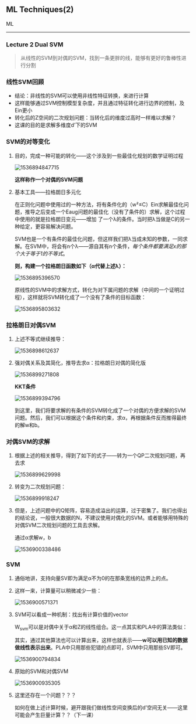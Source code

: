## ML Techniques(2)

ML 

---

### Lecture 2 Dual SVM

> 从线性的SVM到对偶的SVM，找到一条更胖的线，能够有更好的鲁棒性进行分割

### 线性SVM回顾

- 结论：非线性的SVM可以使用非线性特征转换，来进行计算
- 这样能够通过SVM控制模型复杂度，并且通过特征转化进行边界的控制，及Ein更小
- 转化后的Z空间的二次规划问题：当转化后的维度过高时一样难以求解？
- 这课的目的是求解多维度d’下的SVM

### SVM的对等变化

1. 目的，完成一种可能的转化——这个涉及到一些最佳化规划的数学证明过程

   ![1536894847715](assets/1536894847715.png)

   **这样称作一个对偶的SVM问题**

2. 基本工具——拉格朗日多元化

   在正则化问题中使用过的一种方法，将有条件化的（w²≤C）Ein求解最佳化问题，推导之后变成一个Eaug问题的最佳化（没有了条件的）求解，这个过程中使用的就是拉格朗日变元——增加 了一个λ的条件。当时把λ当做是C的另一种给定，更容易解决问题。

   SVM也是一个有条件的最佳化问题，但这样我们把λ当成未知的参数，一同求解。在SVM中，将会有n个λ——源自其有n个条件，*每个条件都要满足x的那个大于等于1的不等式*。

   **则，构建一个拉格朗日函数如下（α代替上述λ）：**

   ![1536895396570](assets/1536895396570.png)



   原线性的SVM中的求解方式，转化为对下属问题的求解（中间的一个证明过程），这样就将SVM转化成了一个没有了条件的目标函数：

   ![1536895803632](assets/1536895803632.png)



### 拉格朗日对偶SVM

1. 上述不等式继续推导：

   ![1536898612637](assets/1536898612637.png)

2. 强对偶关系及其简化，推导去求α：拉格朗日对偶的简化版

   ![1536899271808](assets/1536899271808.png)

   **KKT条件**

   ![1536899394796](assets/1536899394796.png)

   到这里，我们将要求解的有条件的SVM转化成了一个对偶的方便求解的SVM问题。然后，我们可以根据这个条件和约束，求α，再根据条件反而推得最终的解w和b。



### 对偶SVM的求解

1. 根据上述的相关推导，得到了如下的式子——转为一个QP二次规划问题，再去求

   ![1536899629998](assets/1536899629998.png)

2. 转变为二次规划问题：

   ![1536899918247](assets/1536899918247.png)

3. 但是，上述问题中的Q矩阵，容易造成溢出的运算，过于密集了。我们也得出的结论说，一般很大数据的N，不建议使用对偶化的SVM。或者能够用特殊的对偶SVM二次规划问题的工具去求解。

   通过α求解w，b

   ![1536900338486](assets/1536900338486.png)



### SVM

1. 通俗地讲，支持向量SV即为满足α不为0的在那条宽线的边界上的点。

2. 这样一来，计算量可以稍微减少一些：

   ![1536900571371](assets/1536900571371.png)

3. SVM可以看成一种机制：找出有计算价值的vector

   W<sub>svm</sub>可以是对偶中关于α和Z的线性组合。这一点其实和PLA中的算法类似：

   其实，通过其他算法也可以计算出来，这样也就表示——**w可以用已知的数据做线性表示出来**。PLA中只用那些犯错的点即可，SVM中只用那些SV即可。

   ![1536900794834](assets/1536900794834.png)

4. 原始的SVM和对偶SVM

   ![1536900935305](assets/1536900935305.png)

5. 这里还存在一个问题？？？

   如何在做上述计算时候，避开跟我们做线性空间变换后的d’空间无关——这里可能会产生巨量计算？？（下一课）











